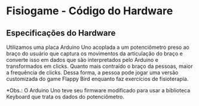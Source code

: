 # Fisiogame - Código do Hardware

## Especificações do Hardware
Utilizamos uma placa Arduino Uno acoplada a um potenciômetro preso ao braço do usuário que captura os movimentos da articulação do braço e converte isso em dados que são interpretados pelo Arduino e transformados em clicks. Quanto mais contraído o braço da pessoas, maior a frequência de clicks. Dessa forma, a pessoa pode jogar uma versão customizada do game Flappy Bird enquanto faz exercícios de fisioterapia. 

*Obs.: O Arduino Uno teve seu firmware modificado para usar a biblioteca Keyboard que trata os dados do potenciômetro.